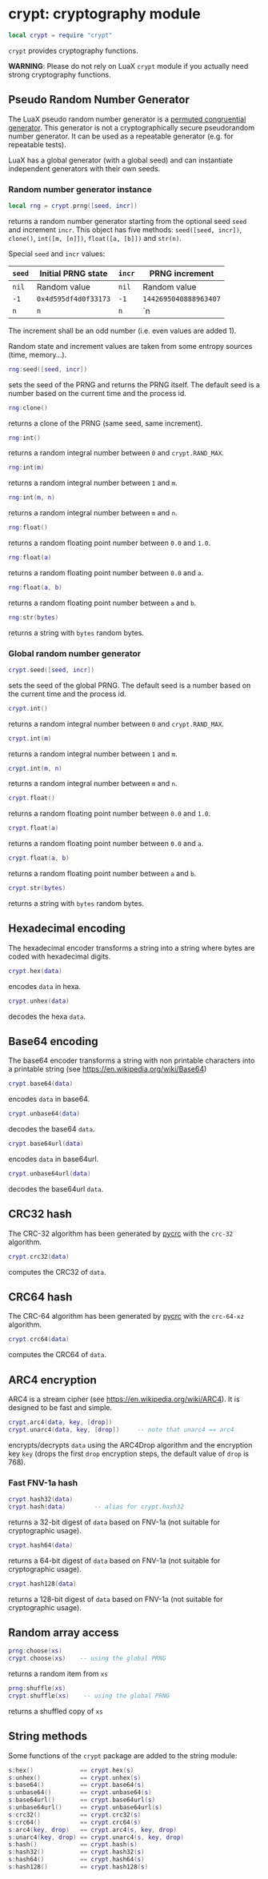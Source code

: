 # crypt: cryptography module

``` lua
local crypt = require "crypt"
```

`crypt` provides cryptography functions.

**WARNING**: Please do not rely on LuaX `crypt` module if you actually
need strong cryptography functions.

## Pseudo Random Number Generator

The LuaX pseudo random number generator is a [permuted congruential
generator](https://en.wikipedia.org/wiki/Permuted_congruential_generator).
This generator is not a cryptographically secure pseudorandom number
generator. It can be used as a repeatable generator (e.g. for repeatable
tests).

LuaX has a global generator (with a global seed) and can instantiate
independent generators with their own seeds.

### Random number generator instance

``` lua
local rng = crypt.prng([seed, incr])
```

returns a random number generator starting from the optional seed `seed`
and increment `incr`. This object has five methods:
`seed([seed, incr])`, `clone()`, `int([m, [n]])`, `float([a, [b]])` and
`str(n)`.

Special `seed` and `incr` values:

| `seed` | Initial PRNG state   | `incr` | PRNG increment        |
|--------|----------------------|--------|-----------------------|
| `nil`  | Random value         | `nil`  | Random value          |
| `-1`   | `0x4d595df4d0f33173` | `-1`   | `1442695040888963407` |
| `n`    | `n`                  | `n`    | `n|1`                 |

The increment shall be an odd number (i.e. even values are added 1).

Random state and increment values are taken from some entropy sources
(time, memory…).

``` lua
rng:seed([seed, incr])
```

sets the seed of the PRNG and returns the PRNG itself. The default seed
is a number based on the current time and the process id.

``` lua
rng:clone()
```

returns a clone of the PRNG (same seed, same increment).

``` lua
rng:int()
```

returns a random integral number between `0` and `crypt.RAND_MAX`.

``` lua
rng:int(m)
```

returns a random integral number between `1` and `m`.

``` lua
rng:int(m, n)
```

returns a random integral number between `m` and `n`.

``` lua
rng:float()
```

returns a random floating point number between `0.0` and `1.0`.

``` lua
rng:float(a)
```

returns a random floating point number between `0.0` and `a`.

``` lua
rng:float(a, b)
```

returns a random floating point number between `a` and `b`.

``` lua
rng:str(bytes)
```

returns a string with `bytes` random bytes.

### Global random number generator

``` lua
crypt.seed([seed, incr])
```

sets the seed of the global PRNG. The default seed is a number based on
the current time and the process id.

``` lua
crypt.int()
```

returns a random integral number between `0` and `crypt.RAND_MAX`.

``` lua
crypt.int(m)
```

returns a random integral number between `1` and `m`.

``` lua
crypt.int(m, n)
```

returns a random integral number between `m` and `n`.

``` lua
crypt.float()
```

returns a random floating point number between `0.0` and `1.0`.

``` lua
crypt.float(a)
```

returns a random floating point number between `0.0` and `a`.

``` lua
crypt.float(a, b)
```

returns a random floating point number between `a` and `b`.

``` lua
crypt.str(bytes)
```

returns a string with `bytes` random bytes.

## Hexadecimal encoding

The hexadecimal encoder transforms a string into a string where bytes
are coded with hexadecimal digits.

``` lua
crypt.hex(data)
```

encodes `data` in hexa.

``` lua
crypt.unhex(data)
```

decodes the hexa `data`.

## Base64 encoding

The base64 encoder transforms a string with non printable characters
into a printable string (see <https://en.wikipedia.org/wiki/Base64>)

``` lua
crypt.base64(data)
```

encodes `data` in base64.

``` lua
crypt.unbase64(data)
```

decodes the base64 `data`.

``` lua
crypt.base64url(data)
```

encodes `data` in base64url.

``` lua
crypt.unbase64url(data)
```

decodes the base64url `data`.

## CRC32 hash

The CRC-32 algorithm has been generated by [pycrc](https://pycrc.org/)
with the `crc-32` algorithm.

``` lua
crypt.crc32(data)
```

computes the CRC32 of `data`.

## CRC64 hash

The CRC-64 algorithm has been generated by [pycrc](https://pycrc.org/)
with the `crc-64-xz` algorithm.

``` lua
crypt.crc64(data)
```

computes the CRC64 of `data`.

## ARC4 encryption

ARC4 is a stream cipher (see <https://en.wikipedia.org/wiki/ARC4>). It
is designed to be fast and simple.

``` lua
crypt.arc4(data, key, [drop])
crypt.unarc4(data, key, [drop])     -- note that unarc4 == arc4
```

encrypts/decrypts `data` using the ARC4Drop algorithm and the encryption
key `key` (drops the first `drop` encryption steps, the default value of
`drop` is 768).

### Fast FNV-1a hash

``` lua
crypt.hash32(data)
crypt.hash(data)        -- alias for crypt.hash32
```

returns a 32-bit digest of `data` based on FNV-1a (not suitable for
cryptographic usage).

``` lua
crypt.hash64(data)
```

returns a 64-bit digest of `data` based on FNV-1a (not suitable for
cryptographic usage).

``` lua
crypt.hash128(data)
```

returns a 128-bit digest of `data` based on FNV-1a (not suitable for
cryptographic usage).

## Random array access

``` lua
prng:choose(xs)
crypt.choose(xs)    -- using the global PRNG
```

returns a random item from `xs`

``` lua
prng:shuffle(xs)
crypt.shuffle(xs)    -- using the global PRNG
```

returns a shuffled copy of `xs`

## String methods

Some functions of the `crypt` package are added to the string module:

``` lua
s:hex()             == crypt.hex(s)
s:unhex()           == crypt.unhex(s)
s:base64()          == crypt.base64(s)
s:unbase64()        == crypt.unbase64(s)
s:base64url()       == crypt.base64url(s)
s:unbase64url()     == crypt.unbase64url(s)
s:crc32()           == crypt.crc32(s)
s:crc64()           == crypt.crc64(s)
s:arc4(key, drop)   == crypt.arc4(s, key, drop)
s:unarc4(key, drop) == crypt.unarc4(s, key, drop)
s:hash()            == crypt.hash(s)
s:hash32()          == crypt.hash32(s)
s:hash64()          == crypt.hash64(s)
s:hash128()         == crypt.hash128(s)
```
